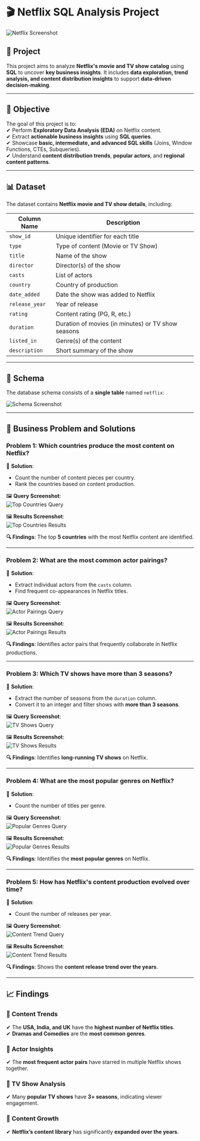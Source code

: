 # 🎬 Netflix SQL Analysis Project  
![Netflix Screenshot](https://github.com/your-username/your-repo-name/blob/main/netflix_image.png)   

## 📌 Project  
This project aims to analyze **Netflix's movie and TV show catalog** using **SQL** to uncover **key business insights**. It includes **data exploration, trend analysis, and content distribution insights** to support **data-driven decision-making**.  

---

## 🎯 Objective  
The goal of this project is to:  
✔ Perform **Exploratory Data Analysis (EDA)** on Netflix content.  
✔ Extract **actionable business insights** using **SQL queries**.  
✔ Showcase **basic, intermediate, and advanced SQL skills** (Joins, Window Functions, CTEs, Subqueries).  
✔ Understand **content distribution trends**, **popular actors**, and **regional content patterns**.  

---

## 📊 Dataset  
The dataset contains **Netflix movie and TV show details**, including:  

| Column Name  | Description  |
|-------------|--------------|
| `show_id`   | Unique identifier for each title  |
| `type`      | Type of content (Movie or TV Show)  |
| `title`     | Name of the show  |
| `director`  | Director(s) of the show  |
| `casts`     | List of actors  |
| `country`   | Country of production  |
| `date_added` | Date the show was added to Netflix  |
| `release_year` | Year of release  |
| `rating`    | Content rating (PG, R, etc.)  |
| `duration`  | Duration of movies (in minutes) or TV show seasons  |
| `listed_in` | Genre(s) of the content  |
| `description` | Short summary of the show  |

---

## 📂 Schema  
The database schema consists of a **single table** named `netflix`:  

![Schema Screenshot](path/to/schema_screenshot.png)  

---

## 🏢 Business Problem and Solutions  

### **Problem 1: Which countries produce the most content on Netflix?**  
📌 **Solution**:  
- Count the number of content pieces per country.  
- Rank the countries based on content production.  

🖼 **Query Screenshot**:  
![Top Countries Query](path/to/top_countries_query.png)  

🖼 **Results Screenshot**:  
![Top Countries Results](path/to/top_countries_results.png)  

**🔍 Findings**: The top **5 countries** with the most Netflix content are identified.  

---

### **Problem 2: What are the most common actor pairings?**  
📌 **Solution**:  
- Extract individual actors from the `casts` column.  
- Find frequent co-appearances in Netflix titles.  

🖼 **Query Screenshot**:  
![Actor Pairings Query](path/to/actor_pairings_query.png)  

🖼 **Results Screenshot**:  
![Actor Pairings Results](path/to/actor_pairings_results.png)  

**🔍 Findings**: Identifies actor pairs that frequently collaborate in Netflix productions.  

---

### **Problem 3: Which TV shows have more than 3 seasons?**  
📌 **Solution**:  
- Extract the number of seasons from the `duration` column.  
- Convert it to an integer and filter shows with **more than 3 seasons**.  

🖼 **Query Screenshot**:  
![TV Shows Query](path/to/tv_shows_query.png)  

🖼 **Results Screenshot**:  
![TV Shows Results](path/to/tv_shows_results.png)  

**🔍 Findings**: Identifies **long-running TV shows** on Netflix.  

---

### **Problem 4: What are the most popular genres on Netflix?**  
📌 **Solution**:  
- Count the number of titles per genre.  

🖼 **Query Screenshot**:  
![Popular Genres Query](path/to/popular_genres_query.png)  

🖼 **Results Screenshot**:  
![Popular Genres Results](path/to/popular_genres_results.png)  

**🔍 Findings**: Identifies the **most popular genres** on Netflix.  

---

### **Problem 5: How has Netflix's content production evolved over time?**  
📌 **Solution**:  
- Count the number of releases per year.  

🖼 **Query Screenshot**:  
![Content Trend Query](path/to/content_trend_query.png)  

🖼 **Results Screenshot**:  
![Content Trend Results](path/to/content_trend_results.png)  

**🔍 Findings**: Shows the **content release trend over the years**.  

---

## 📈 Findings  

### 🔹 **Content Trends**  
✔ The **USA, India, and UK** have the **highest number of Netflix titles**.  
✔ **Dramas and Comedies** are the **most common genres**.  

### 🔹 **Actor Insights**  
✔ The **most frequent actor pairs** have starred in multiple Netflix shows together.  

### 🔹 **TV Show Analysis**  
✔ Many **popular TV shows** have **3+ seasons**, indicating viewer engagement.  

### 🔹 **Content Growth**  
✔ **Netflix’s content library** has significantly **expanded over the years**.  
